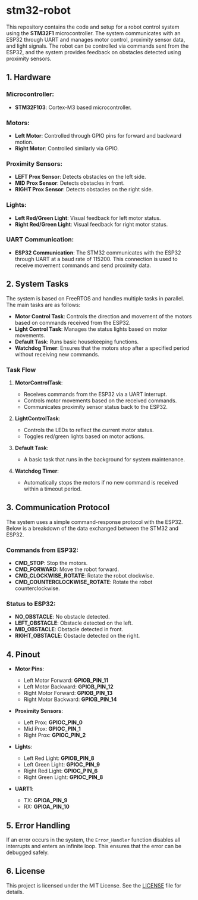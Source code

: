 # stm32-robot
This repository contains the code and setup for a robot control system using the **STM32F1** microcontroller. The system communicates with an ESP32 through UART and manages motor control, proximity sensor data, and light signals. The robot can be controlled via commands sent from the ESP32, and the system provides feedback on obstacles detected using proximity sensors.

## 1. Hardware

### Microcontroller:
- **STM32F103**: Cortex-M3 based microcontroller.

### Motors:
- **Left Motor**: Controlled through GPIO pins for forward and backward motion.
- **Right Motor**: Controlled similarly via GPIO.

### Proximity Sensors:
- **LEFT Prox Sensor**: Detects obstacles on the left side.
- **MID Prox Sensor**: Detects obstacles in front.
- **RIGHT Prox Sensor**: Detects obstacles on the right side.

### Lights:
- **Left Red/Green Light**: Visual feedback for left motor status.
- **Right Red/Green Light**: Visual feedback for right motor status.

### UART Communication:
- **ESP32 Communication**: The STM32 communicates with the ESP32 through UART at a baud rate of 115200. This connection is used to receive movement commands and send proximity data.

## 2. System Tasks

The system is based on FreeRTOS and handles multiple tasks in parallel. The main tasks are as follows:

- **Motor Control Task**: Controls the direction and movement of the motors based on commands received from the ESP32.
- **Light Control Task**: Manages the status lights based on motor movements.
- **Default Task**: Runs basic housekeeping functions.
- **Watchdog Timer**: Ensures that the motors stop after a specified period without receiving new commands.

### Task Flow

1. **MotorControlTask**:
   - Receives commands from the ESP32 via a UART interrupt.
   - Controls motor movements based on the received commands.
   - Communicates proximity sensor status back to the ESP32.

2. **LightControlTask**:
   - Controls the LEDs to reflect the current motor status.
   - Toggles red/green lights based on motor actions.

3. **Default Task**:
   - A basic task that runs in the background for system maintenance.

4. **Watchdog Timer**:
   - Automatically stops the motors if no new command is received within a timeout period.

## 3. Communication Protocol

The system uses a simple command-response protocol with the ESP32. Below is a breakdown of the data exchanged between the STM32 and ESP32.

### Commands from ESP32:

- **CMD_STOP**: Stop the motors.
- **CMD_FORWARD**: Move the robot forward.
- **CMD_CLOCKWISE_ROTATE**: Rotate the robot clockwise.
- **CMD_COUNTERCLOCKWISE_ROTATE**: Rotate the robot counterclockwise.

### Status to ESP32:

- **NO_OBSTACLE**: No obstacle detected.
- **LEFT_OBSTACLE**: Obstacle detected on the left.
- **MID_OBSTACLE**: Obstacle detected in front.
- **RIGHT_OBSTACLE**: Obstacle detected on the right.

## 4. Pinout

- **Motor Pins**:
  - Left Motor Forward: **GPIOB_PIN_11**
  - Left Motor Backward: **GPIOB_PIN_12**
  - Right Motor Forward: **GPIOB_PIN_13**
  - Right Motor Backward: **GPIOB_PIN_14**

- **Proximity Sensors**:
  - Left Prox: **GPIOC_PIN_0**
  - Mid Prox: **GPIOC_PIN_1**
  - Right Prox: **GPIOC_PIN_2**

- **Lights**:
  - Left Red Light: **GPIOB_PIN_8**
  - Left Green Light: **GPIOC_PIN_9**
  - Right Red Light: **GPIOC_PIN_6**
  - Right Green Light: **GPIOC_PIN_8**

- **UART1**:
  - TX: **GPIOA_PIN_9**
  - RX: **GPIOA_PIN_10**

## 5. Error Handling

If an error occurs in the system, the `Error_Handler` function disables all interrupts and enters an infinite loop. This ensures that the error can be debugged safely.

## 6. License

This project is licensed under the MIT License. See the [LICENSE](LICENSE) file for details.
